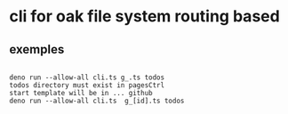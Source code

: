 # cli for oak file system routing based

## exemples 

```
 
deno run --allow-all cli.ts g_.ts todos
todos directory must exist in pagesCtrl
start template will be in ... github
deno run --allow-all cli.ts  g_[id].ts todos


```
